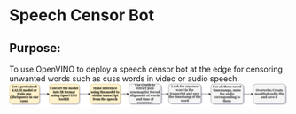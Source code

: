 # Speech Censor Bot

## Purpose: 
To use OpenVINO to deploy a speech censor bot at the edge for censoring unwanted words such as cuss words in video or audio speech.
![Methodology](https://github.com/PrashantDandriyal/Speech-Censor-Bot/blob/master/CussWordBot.png)
